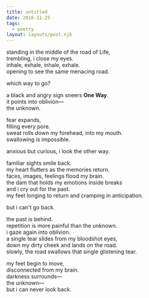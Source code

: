 ```yaml
---
title: untitled
date: 2016-11-25
tags:
  - poetry
layout: layouts/post.njk
---
```


standing in the middle of the road of Life,<br/>
trembling, i close my eyes.<br/>
inhale, exhale, inhale, exhale.<br/>
opening to see the same menacing road.

which way to go?

a black and angry sign sneers **One Way**.<br/>
it points into oblivion&mdash;<br/>
the unknown.

fear expands,<br/>
filling every pore.<br/>
sweat rolls down my forehead, into my mouth.<br/>
swallowing is impossible.

anxious but curious, i look the other way.

familiar sights smile back.<br/>
my heart flutters as the memories return.<br/>
faces, images, feelings flood my brain.<br/>
the dam that holds my emotions inside breaks<br/>
and i cry out for the past.<br/>
my feet longing to return and cramping in anticipation.

but i can't go back.

the past is behind.<br/>
repetition is more painful than the unknown.<br/>
i gaze again into oblivion.<br/>
a single tear slides from my bloodshot eyes,<br/>
down my dirty cheek and lands on the road.<br/>
slowly, the road swallows that single glistening tear.

my feet begin to move,<br/>
disconnected from my brain.<br/>
darkness surrounds&mdash;<br/>
the unknown&mdash;<br/>
but i can never look back.
